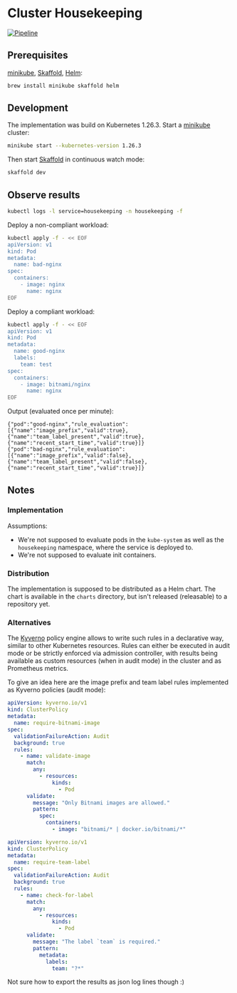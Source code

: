 # Cluster Housekeeping

[![Pipeline](https://github.com/carhartl/cluster-housekeeping/actions/workflows/pipeline.yml/badge.svg)](https://github.com/carhartl/cluster-housekeeping/actions/workflows/pipeline.yml)

## Prerequisites

[minikube](https://minikube.sigs.k8s.io/docs/), [Skaffold](https://skaffold.dev/docs/), [Helm](https://helm.sh/docs/):

```bash
brew install minikube skaffold helm
```

## Development

The implementation was build on Kubernetes 1.26.3. Start a [minikube](https://minikube.sigs.k8s.io/docs/) cluster:

```bash
minikube start --kubernetes-version 1.26.3
```

Then start [Skaffold](https://skaffold.dev/docs/) in continuous watch mode:

```bash
skaffold dev
```

## Observe results

```bash
kubectl logs -l service=housekeeping -n housekeeping -f
```

Deploy a non-compliant workload:

```bash
kubectl apply -f - << EOF
apiVersion: v1
kind: Pod
metadata:
  name: bad-nginx
spec:
  containers:
    - image: nginx
      name: nginx
EOF
```

Deploy a compliant workload:

```bash
kubectl apply -f - << EOF
apiVersion: v1
kind: Pod
metadata:
  name: good-nginx
  labels:
    team: test
spec:
  containers:
    - image: bitnami/nginx
      name: nginx
EOF
```

Output (evaluated once per minute):

```
{"pod":"good-nginx","rule_evaluation":[{"name":"image_prefix","valid":true},{"name":"team_label_present","valid":true},{"name":"recent_start_time","valid":true}]}
{"pod":"bad-nginx","rule_evaluation":[{"name":"image_prefix","valid":false},{"name":"team_label_present","valid":false},{"name":"recent_start_time","valid":true}]}
```

## Notes

### Implementation

Assumptions:

- We're not supposed to evaluate pods in the `kube-system` as well as the `housekeeping` namespace, where the service is deployed to.
- We're not supposed to evaluate init containers.

### Distribution

The implementation is supposed to be distributed as a Helm chart. The chart is available in the `charts` directory, but isn't released (releasable) to a repository yet.

### Alternatives

The [Kyverno](https://kyverno.io/) policy engine allows to write such rules in a declarative way, similar to other Kubernetes resources. Rules can either be executed in audit mode or be strictly enforced via admission controller, with results being available as custom resources (when in audit mode) in the cluster and as Prometheus metrics.

To give an idea here are the image prefix and team label rules implemented as Kyverno policies (audit mode):

```yaml
apiVersion: kyverno.io/v1
kind: ClusterPolicy
metadata:
  name: require-bitnami-image
spec:
  validationFailureAction: Audit
  background: true
  rules:
    - name: validate-image
      match:
        any:
          - resources:
              kinds:
                - Pod
      validate:
        message: "Only Bitnami images are allowed."
        pattern:
          spec:
            containers:
              - image: "bitnami/* | docker.io/bitnami/*"
```

```yaml
apiVersion: kyverno.io/v1
kind: ClusterPolicy
metadata:
  name: require-team-label
spec:
  validationFailureAction: Audit
  background: true
  rules:
    - name: check-for-label
      match:
        any:
          - resources:
              kinds:
                - Pod
      validate:
        message: "The label `team` is required."
        pattern:
          metadata:
            labels:
              team: "?*"
```

Not sure how to export the results as json log lines though :)
